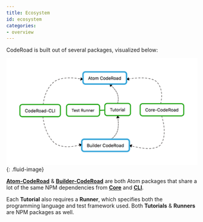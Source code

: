 ```yaml
---
title: Ecosystem
id: ecosystem
categories:
- overview
---
```


CodeRoad is built out of several packages, visualized below:

![Module Overview](./images/modules.png){: .fluid-image}

[**Atom-CodeRoad**](//github.com/coderoad/atom-coderoad) & [**Builder-CodeRoad**](//github.com/coderoad/builder-coderoad) are both Atom packages that share a lot of the same NPM dependencies from [**Core**](//github.com/coderoad/core-coderoad) and [**CLI**](//github.com/coderoad/coderoad-cli).

Each **Tutorial** also requires a **Runner**, which specifies both the programming language and test framework used. Both **Tutorials** & **Runners** are NPM packages as well.

